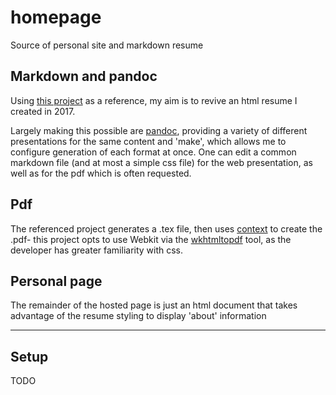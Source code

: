 # homepage
Source of personal site and markdown resume

## Markdown and pandoc
Using [this project](https://github.com/chmduquesne/resume.chmd.fr) as a reference, my aim is to revive an html resume I created in 2017.

Largely making this possible are [pandoc](https://pandoc.org/index.html), providing a variety of different presentations for the same content and 'make', which allows me to configure generation of each format at once.
One can edit a common markdown file (and at most a simple css file) for the web presentation, as well as for the pdf which is often requested.

## Pdf
The referenced project generates a .tex file, then uses [context](https://wiki.contextgarden.net/Installation) to create the .pdf- this project opts to use Webkit via the [wkhtmltopdf](https://github.com/wkhtmltopdf/wkhtmltopdf) tool, as the developer has greater familiarity with css.

## Personal page
The remainder of the hosted page is just an html document that takes advantage of the resume styling to display 'about' information

---

## Setup
TODO

